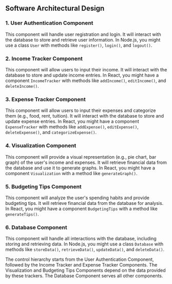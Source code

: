 ## Software Architectural Design

### 1. User Authentication Component
This component will handle user registration and login. It will interact with the database to store and retrieve user information. In Node.js, you might use a class `User` with methods like `register()`, `login()`, and `logout()`.

### 2. Income Tracker Component
This component will allow users to input their income. It will interact with the database to store and update income entries. In React, you might have a component `IncomeTracker` with methods like `addIncome()`, `editIncome()`, and `deleteIncome()`.

### 3. Expense Tracker Component
This component will allow users to input their expenses and categorize them (e.g., food, rent, tuition). It will interact with the database to store and update expense entries. In React, you might have a component `ExpenseTracker` with methods like `addExpense()`, `editExpense()`, `deleteExpense()`, and `categorizeExpense()`.

### 4. Visualization Component
This component will provide a visual representation (e.g., pie chart, bar graph) of the user's income and expenses. It will retrieve financial data from the database and use it to generate graphs. In React, you might have a component `Visualization` with a method like `generateGraph()`.

### 5. Budgeting Tips Component
This component will analyze the user's spending habits and provide budgeting tips. It will retrieve financial data from the database for analysis. In React, you might have a component `BudgetingTips` with a method like `generateTips()`.

### 6. Database Component
This component will handle all interactions with the database, including storing and retrieving data. In Node.js, you might use a class `Database` with methods like `storeData()`, `retrieveData()`, `updateData()`, and `deleteData()`.

The control hierarchy starts from the User Authentication Component, followed by the Income Tracker and Expense Tracker Components. The Visualization and Budgeting Tips Components depend on the data provided by these trackers. The Database Component serves all other components.

